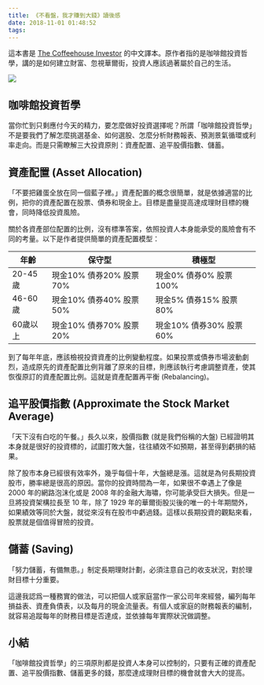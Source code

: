 ```yaml
---
title: 《不看盤，我才賺到大錢》讀後感
date: 2018-11-01 01:48:52
tags:
---
```


這本書是 [The Coffeehouse Investor](https://www.amazon.com/Coffeehouse-Investor-Wealth-Ignore-Street/dp/159184584X) 的中文譯本。原作者指的是咖啡館投資哲學，講的是如何建立財富、忽視華爾街，投資人應該過著屬於自己的生活。

<!-- more -->

![](/2018/11/01/book-review-the-new-coffeehouse-investor/cover.jpg)

## 咖啡館投資哲學

當你忙到只剩應付今天的精力，要怎麼做好投資選擇呢？所謂「咖啡館投資哲學」不是要我們了解怎麼挑選基金、如何選股、怎麼分析財務報表、預測景氣循環或利率走向。而是只需瞭解三大投資原則：資產配置、追平股價指數、儲蓄。

## 資產配置 (Asset Allocation)

「不要把雞蛋全放在同一個藍子裡。」資產配置的概念很簡單，就是依據適當的比例，把你的資產配置在股票、債券和現金上。目標是盡量提高達成理財目標的機會，同時降低投資風險。

關於各資產部位配置的比例，沒有標準答案，依照投資人本身能承受的風險會有不同的考量。以下是作者提供簡單的資產配置模型：

年齡|保守型|積極型
-|-|-
20-45歲|現金10% 債券20% 股票70%|現金0% 債券0% 股票100%
46-60歲|現金10% 債券40% 股票50%|現金5% 債券15% 股票80%
60歲以上|現金10% 債券70% 股票20%|現金10% 債券30% 股票60%

到了每年年底，應該檢視投資資產的比例變動程度。如果投票或債券市場波動劇烈，造成原先的資產配置比例背離了原來的目標，則應該執行考慮調整資產，使其恢復原訂的資產配置比例。這就是資產配置再平衡 (Rebalancing)。


## 追平股價指數 (Approximate the Stock Market Average)

「天下沒有白吃的午餐。」長久以來，股價指數 (就是我們俗稱的大盤) 已經證明其本身就是很好的投資標的，試圖打敗大盤，往往績效不如預期，甚至得到虧損的結果。

除了股市本身已經很有效率外，幾乎每個十年，大盤總是漲。這就是為何長期投資股市，勝率總是很高的原因。當你的投資時間為一年，如果很不幸遇上了像是 2000 年的網路泡沫化或是 2008 年的金融大海嘯，你可能承受巨大損失。但是一旦將投資架構拉長至 10 年，除了 1929 年的華爾街股災後的唯一的十年期間外，如果績效等同於大盤，就從來沒有在股市中虧過錢。這樣以長期投資的觀點來看，股票就是個值得冒險的投資。

## 儲蓄 (Saving)

「努力儲蓄，有備無患。」制定長期理財計劃，必須注意自己的收支狀況，對於理財目標十分重要。

這邊我認爲一種務實的做法，可以把個人或家庭當作一家公司年來經營，編列每年損益表、資產負債表，以及每月的現金流量表。有個人或家庭的財務報表的編制，就容易追蹤每年的財務目標是否達成，並依據每年實際狀況做調整。

## 小結

「咖啡館投資哲學」的三項原則都是投資人本身可以控制的，只要有正確的資產配置、追平股價指數、儲蓄更多的錢，那麼達成理財目標的機會就會大大的提高。

